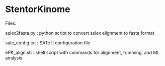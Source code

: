 # StentorKinome

Files:

selex2fasta.py : python script to convert selex alignment to fasta format

sate_config.txt : SATe II configuration file

ePK_align.sh : shell script with commands for alignment, trimming, and ML analysis 

